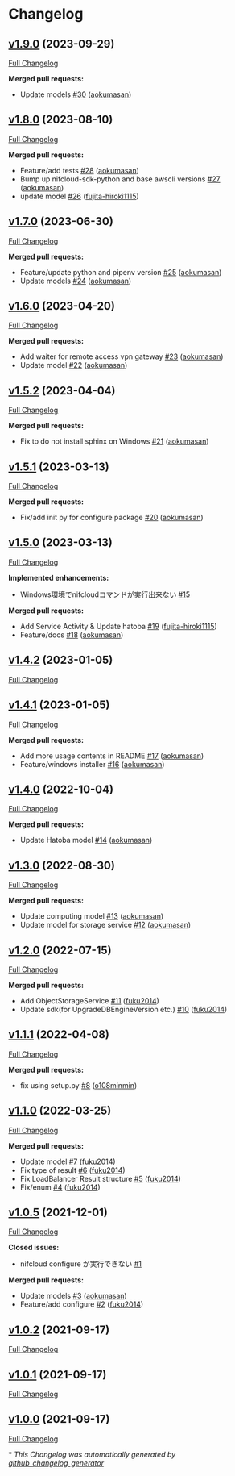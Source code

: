 # Changelog

## [v1.9.0](https://github.com/nifcloud/nifcloud-cli/tree/v1.9.0) (2023-09-29)

[Full Changelog](https://github.com/nifcloud/nifcloud-cli/compare/v1.8.0...v1.9.0)

**Merged pull requests:**

- Update models [\#30](https://github.com/nifcloud/nifcloud-cli/pull/30) ([aokumasan](https://github.com/aokumasan))

## [v1.8.0](https://github.com/nifcloud/nifcloud-cli/tree/v1.8.0) (2023-08-10)

[Full Changelog](https://github.com/nifcloud/nifcloud-cli/compare/v1.7.0...v1.8.0)

**Merged pull requests:**

- Feature/add tests [\#28](https://github.com/nifcloud/nifcloud-cli/pull/28) ([aokumasan](https://github.com/aokumasan))
- Bump up nifcloud-sdk-python and base awscli versions [\#27](https://github.com/nifcloud/nifcloud-cli/pull/27) ([aokumasan](https://github.com/aokumasan))
- update model [\#26](https://github.com/nifcloud/nifcloud-cli/pull/26) ([fujita-hiroki1115](https://github.com/fujita-hiroki1115))

## [v1.7.0](https://github.com/nifcloud/nifcloud-cli/tree/v1.7.0) (2023-06-30)

[Full Changelog](https://github.com/nifcloud/nifcloud-cli/compare/v1.6.0...v1.7.0)

**Merged pull requests:**

- Feature/update python and pipenv version [\#25](https://github.com/nifcloud/nifcloud-cli/pull/25) ([aokumasan](https://github.com/aokumasan))
- Update models [\#24](https://github.com/nifcloud/nifcloud-cli/pull/24) ([aokumasan](https://github.com/aokumasan))

## [v1.6.0](https://github.com/nifcloud/nifcloud-cli/tree/v1.6.0) (2023-04-20)

[Full Changelog](https://github.com/nifcloud/nifcloud-cli/compare/v1.5.2...v1.6.0)

**Merged pull requests:**

- Add waiter for remote access vpn gateway [\#23](https://github.com/nifcloud/nifcloud-cli/pull/23) ([aokumasan](https://github.com/aokumasan))
- Update model [\#22](https://github.com/nifcloud/nifcloud-cli/pull/22) ([aokumasan](https://github.com/aokumasan))

## [v1.5.2](https://github.com/nifcloud/nifcloud-cli/tree/v1.5.2) (2023-04-04)

[Full Changelog](https://github.com/nifcloud/nifcloud-cli/compare/v1.5.1...v1.5.2)

**Merged pull requests:**

- Fix to do not install sphinx on Windows [\#21](https://github.com/nifcloud/nifcloud-cli/pull/21) ([aokumasan](https://github.com/aokumasan))

## [v1.5.1](https://github.com/nifcloud/nifcloud-cli/tree/v1.5.1) (2023-03-13)

[Full Changelog](https://github.com/nifcloud/nifcloud-cli/compare/v1.5.0...v1.5.1)

**Merged pull requests:**

- Fix/add init py for configure package [\#20](https://github.com/nifcloud/nifcloud-cli/pull/20) ([aokumasan](https://github.com/aokumasan))

## [v1.5.0](https://github.com/nifcloud/nifcloud-cli/tree/v1.5.0) (2023-03-13)

[Full Changelog](https://github.com/nifcloud/nifcloud-cli/compare/v1.4.2...v1.5.0)

**Implemented enhancements:**

- Windows環境でnifcloudコマンドが実行出来ない [\#15](https://github.com/nifcloud/nifcloud-cli/issues/15)

**Merged pull requests:**

- Add Service Activity & Update hatoba [\#19](https://github.com/nifcloud/nifcloud-cli/pull/19) ([fujita-hiroki1115](https://github.com/fujita-hiroki1115))
- Feature/docs [\#18](https://github.com/nifcloud/nifcloud-cli/pull/18) ([aokumasan](https://github.com/aokumasan))

## [v1.4.2](https://github.com/nifcloud/nifcloud-cli/tree/v1.4.2) (2023-01-05)

[Full Changelog](https://github.com/nifcloud/nifcloud-cli/compare/v1.4.1...v1.4.2)

## [v1.4.1](https://github.com/nifcloud/nifcloud-cli/tree/v1.4.1) (2023-01-05)

[Full Changelog](https://github.com/nifcloud/nifcloud-cli/compare/v1.4.0...v1.4.1)

**Merged pull requests:**

- Add more usage contents in README [\#17](https://github.com/nifcloud/nifcloud-cli/pull/17) ([aokumasan](https://github.com/aokumasan))
- Feature/windows installer [\#16](https://github.com/nifcloud/nifcloud-cli/pull/16) ([aokumasan](https://github.com/aokumasan))

## [v1.4.0](https://github.com/nifcloud/nifcloud-cli/tree/v1.4.0) (2022-10-04)

[Full Changelog](https://github.com/nifcloud/nifcloud-cli/compare/v1.3.0...v1.4.0)

**Merged pull requests:**

- Update Hatoba model [\#14](https://github.com/nifcloud/nifcloud-cli/pull/14) ([aokumasan](https://github.com/aokumasan))

## [v1.3.0](https://github.com/nifcloud/nifcloud-cli/tree/v1.3.0) (2022-08-30)

[Full Changelog](https://github.com/nifcloud/nifcloud-cli/compare/v1.2.0...v1.3.0)

**Merged pull requests:**

- Update computing model [\#13](https://github.com/nifcloud/nifcloud-cli/pull/13) ([aokumasan](https://github.com/aokumasan))
- Update model for storage service [\#12](https://github.com/nifcloud/nifcloud-cli/pull/12) ([aokumasan](https://github.com/aokumasan))

## [v1.2.0](https://github.com/nifcloud/nifcloud-cli/tree/v1.2.0) (2022-07-15)

[Full Changelog](https://github.com/nifcloud/nifcloud-cli/compare/v1.1.1...v1.2.0)

**Merged pull requests:**

- Add ObjectStorageService [\#11](https://github.com/nifcloud/nifcloud-cli/pull/11) ([fuku2014](https://github.com/fuku2014))
- Update sdk\(for UpgradeDBEngineVersion etc.\) [\#10](https://github.com/nifcloud/nifcloud-cli/pull/10) ([fuku2014](https://github.com/fuku2014))

## [v1.1.1](https://github.com/nifcloud/nifcloud-cli/tree/v1.1.1) (2022-04-08)

[Full Changelog](https://github.com/nifcloud/nifcloud-cli/compare/v1.1.0...v1.1.1)

**Merged pull requests:**

- fix using setup.py [\#8](https://github.com/nifcloud/nifcloud-cli/pull/8) ([o108minmin](https://github.com/o108minmin))

## [v1.1.0](https://github.com/nifcloud/nifcloud-cli/tree/v1.1.0) (2022-03-25)

[Full Changelog](https://github.com/nifcloud/nifcloud-cli/compare/v1.0.5...v1.1.0)

**Merged pull requests:**

- Update model [\#7](https://github.com/nifcloud/nifcloud-cli/pull/7) ([fuku2014](https://github.com/fuku2014))
- Fix type of result [\#6](https://github.com/nifcloud/nifcloud-cli/pull/6) ([fuku2014](https://github.com/fuku2014))
- Fix LoadBalancer Result structure [\#5](https://github.com/nifcloud/nifcloud-cli/pull/5) ([fuku2014](https://github.com/fuku2014))
- Fix/enum [\#4](https://github.com/nifcloud/nifcloud-cli/pull/4) ([fuku2014](https://github.com/fuku2014))

## [v1.0.5](https://github.com/nifcloud/nifcloud-cli/tree/v1.0.5) (2021-12-01)

[Full Changelog](https://github.com/nifcloud/nifcloud-cli/compare/v1.0.2...v1.0.5)

**Closed issues:**

- nifcloud configure が実行できない [\#1](https://github.com/nifcloud/nifcloud-cli/issues/1)

**Merged pull requests:**

- Update models [\#3](https://github.com/nifcloud/nifcloud-cli/pull/3) ([aokumasan](https://github.com/aokumasan))
- Feature/add configure [\#2](https://github.com/nifcloud/nifcloud-cli/pull/2) ([fuku2014](https://github.com/fuku2014))

## [v1.0.2](https://github.com/nifcloud/nifcloud-cli/tree/v1.0.2) (2021-09-17)

[Full Changelog](https://github.com/nifcloud/nifcloud-cli/compare/v1.0.1...v1.0.2)

## [v1.0.1](https://github.com/nifcloud/nifcloud-cli/tree/v1.0.1) (2021-09-17)

[Full Changelog](https://github.com/nifcloud/nifcloud-cli/compare/v1.0.0...v1.0.1)

## [v1.0.0](https://github.com/nifcloud/nifcloud-cli/tree/v1.0.0) (2021-09-17)

[Full Changelog](https://github.com/nifcloud/nifcloud-cli/compare/a2e693fd48c526157811f5360b6a170dad0e7e33...v1.0.0)



\* *This Changelog was automatically generated by [github_changelog_generator](https://github.com/github-changelog-generator/github-changelog-generator)*
